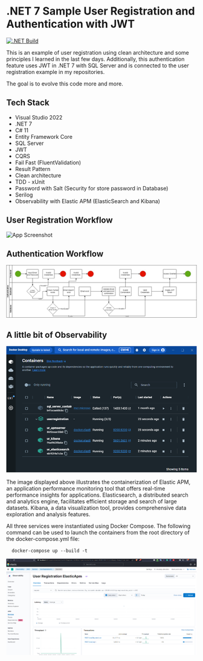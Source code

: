  
# .NET 7 Sample User Registration and Authentication with JWT
[![.NET Build](https://github.com/rodrigosbrito/UserRegistration/actions/workflows/build.yml/badge.svg)](https://github.com/rodrigosbrito/UserRegistration/actions/workflows/build.yml)

This is an example of user registration using clean architecture and some principles I learned in the last few days. Additionally, this authentication feature uses JWT in .NET 7 with SQL Server and is connected to the user registration example in my repositories.

The goal is to evolve this code more and more.

## Tech Stack  

- Visual Studio 2022
- .NET 7
- C# 11
- Entity Framework Core
- SQL Server
- JWT
- CQRS
- Fail Fast (FluentValidation)
- Result Pattern
- Clean architecture
- TDD - xUnit
- Password with Salt (Security for store password in Database)
- Serilog
- Observability with Elastic APM (ElasticSearch and Kibana)

## User Registration Workflow
![App Screenshot](https://github.com/rodrigosbrito/UserRegistration/blob/main/docs/UserRegistration.jpg?raw=true)

## Authentication Workflow
![App Screenshot](https://github.com/rodrigosbrito/UserRegistration/blob/main/docs/Authentication.jpg?raw=true)

## A little bit of Observability
![App Screenshot](https://github.com/rodrigosbrito/UserRegistration/blob/main/docs/elastic_apm_containers.PNG?raw=true)

The image displayed above illustrates the containerization of Elastic APM, an application performance monitoring tool that offers real-time performance insights for applications. Elasticsearch, a distributed search and analytics engine, facilitates efficient storage and search of large datasets. Kibana, a data visualization tool, provides comprehensive data exploration and analysis features.

All three services were instantiated using Docker Compose. The following command can be used to launch the containers from the root directory of the docker-compose.yml file:
 
~~~docker  
  docker-compose up --build -t
~~~  
![App Screenshot](https://github.com/rodrigosbrito/UserRegistration/blob/main/docs/elastic_apm_services.png?raw=true)
